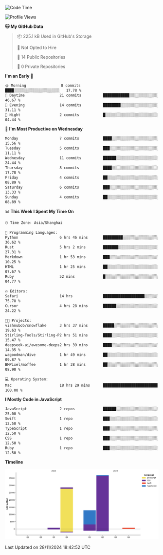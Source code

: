 <!--
**PascalDai/PascalDai** is a ✨ _special_ ✨ repository because its `README.md` (this file) appears on your GitHub profile.

Here are some ideas to get you started:

- 🔭 I’m currently working on ...
- 🌱 I’m currently learning ...
- 👯 I’m looking to collaborate on ...
- 🤔 I’m looking for help with ...
- 💬 Ask me about ...
- 📫 How to reach me: ...
- 😄 Pronouns: ...
- ⚡ Fun fact: ...
-->

<!--START_SECTION:waka-->
![Code Time](http://img.shields.io/badge/Code%20Time-693%20hrs%2049%20mins-blue)

![Profile Views](http://img.shields.io/badge/Profile%20Views-0-blue)

**🐱 My GitHub Data** 

> 📦 225.1 kB Used in GitHub's Storage 
 > 
> 🚫 Not Opted to Hire
 > 
> 📜 14 Public Repositories 
 > 
> 🔑 0 Private Repositories 
 > 
**I'm an Early 🐤** 

```text
🌞 Morning                8 commits           ████░░░░░░░░░░░░░░░░░░░░░   17.78 % 
🌆 Daytime                21 commits          ████████████░░░░░░░░░░░░░   46.67 % 
🌃 Evening                14 commits          ████████░░░░░░░░░░░░░░░░░   31.11 % 
🌙 Night                  2 commits           █░░░░░░░░░░░░░░░░░░░░░░░░   04.44 % 
```
📅 **I'm Most Productive on Wednesday** 

```text
Monday                   7 commits           ████░░░░░░░░░░░░░░░░░░░░░   15.56 % 
Tuesday                  5 commits           ███░░░░░░░░░░░░░░░░░░░░░░   11.11 % 
Wednesday                11 commits          ██████░░░░░░░░░░░░░░░░░░░   24.44 % 
Thursday                 8 commits           ████░░░░░░░░░░░░░░░░░░░░░   17.78 % 
Friday                   4 commits           ██░░░░░░░░░░░░░░░░░░░░░░░   08.89 % 
Saturday                 6 commits           ███░░░░░░░░░░░░░░░░░░░░░░   13.33 % 
Sunday                   4 commits           ██░░░░░░░░░░░░░░░░░░░░░░░   08.89 % 
```


📊 **This Week I Spent My Time On** 

```text
🕑︎ Time Zone: Asia/Shanghai

💬 Programming Languages: 
Python                   6 hrs 46 mins       █████████░░░░░░░░░░░░░░░░   36.62 % 
Rust                     5 hrs 2 mins        ███████░░░░░░░░░░░░░░░░░░   27.31 % 
Markdown                 1 hr 53 mins        ███░░░░░░░░░░░░░░░░░░░░░░   10.25 % 
HTML                     1 hr 25 mins        ██░░░░░░░░░░░░░░░░░░░░░░░   07.67 % 
Ruby                     52 mins             █░░░░░░░░░░░░░░░░░░░░░░░░   04.77 % 

🔥 Editors: 
Safari                   14 hrs              ███████████████████░░░░░░   75.78 % 
Cursor                   4 hrs 28 mins       ██████░░░░░░░░░░░░░░░░░░░   24.22 % 

🐱‍💻 Projects: 
vishnubob/snowflake      3 hrs 37 mins       █████░░░░░░░░░░░░░░░░░░░░   19.63 % 
Stirling-Tools/Stirling-P2 hrs 51 mins       ████░░░░░░░░░░░░░░░░░░░░░   15.47 % 
deepseek-ai/awesome-deeps2 hrs 39 mins       ████░░░░░░░░░░░░░░░░░░░░░   14.35 % 
wagoodman/dive           1 hr 49 mins        ██░░░░░░░░░░░░░░░░░░░░░░░   09.87 % 
BMPixel/moffee           1 hr 38 mins        ██░░░░░░░░░░░░░░░░░░░░░░░   08.90 % 

💻 Operating System: 
Mac                      18 hrs 29 mins      █████████████████████████   100.00 % 
```

**I Mostly Code in JavaScript** 

```text
JavaScript               2 repos             ██████░░░░░░░░░░░░░░░░░░░   25.00 % 
Swift                    1 repo              ███░░░░░░░░░░░░░░░░░░░░░░   12.50 % 
TypeScript               1 repo              ███░░░░░░░░░░░░░░░░░░░░░░   12.50 % 
CSS                      1 repo              ███░░░░░░░░░░░░░░░░░░░░░░   12.50 % 
Ruby                     1 repo              ███░░░░░░░░░░░░░░░░░░░░░░   12.50 % 
```



**Timeline**

![Lines of Code chart](https://raw.githubusercontent.com/PascalDai/PascalDai/main/assets/bar_graph.png)


 Last Updated on 28/11/2024 18:42:52 UTC
<!--END_SECTION:waka-->
